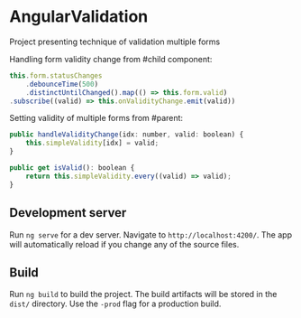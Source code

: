 # AngularValidation

Project presenting technique of validation multiple forms 

Handling form validity change from #child component:
````javascript
this.form.statusChanges
    .debounceTime(500)
    .distinctUntilChanged().map(() => this.form.valid)
.subscribe((valid) => this.onValidityChange.emit(valid))
````

Setting validity of multiple forms from #parent:
````javascript
public handleValidityChange(idx: number, valid: boolean) {
    this.simpleValidity[idx] = valid;
}

public get isValid(): boolean {
    return this.simpleValidity.every((valid) => valid);
}
````

## Development server

Run `ng serve` for a dev server. Navigate to `http://localhost:4200/`. The app will automatically reload if you change any of the source files.

## Build

Run `ng build` to build the project. The build artifacts will be stored in the `dist/` directory. Use the `-prod` flag for a production build.
